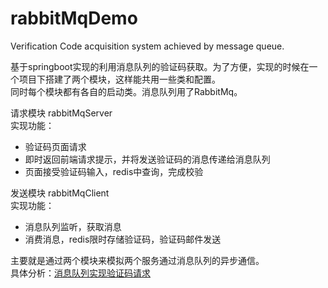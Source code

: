 # rabbitMqDemo
Verification Code acquisition system achieved by message queue.

基于springboot实现的利用消息队列的验证码获取。为了方便，实现的时候在一个项目下搭建了两个模块，这样能共用一些类和配置。</br>
同时每个模块都有各自的启动类。消息队列用了RabbitMq。</br>

请求模块 rabbitMqServer</br>
实现功能：</br>
* 验证码页面请求
* 即时返回前端请求提示，并将发送验证码的消息传递给消息队列
* 页面接受验证码输入，redis中查询，完成校验

发送模块 rabbitMqClient</br>
实现功能：</br>
* 消息队列监听，获取消息
* 消费消息，redis限时存储验证码，验证码邮件发送

主要就是通过两个模块来模拟两个服务通过消息队列的异步通信。</br>
具体分析：[消息队列实现验证码请求](https://blog.csdn.net/qq_41733192/article/details/125182620)
